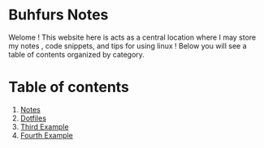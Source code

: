 

# Buhfurs Notes 

Welome ! This website here is acts as a central location where I may store my notes , code snippets, and tips for using linux ! Below you will see a table of contents organized by category. 


# Table of contents 


1. [Notes](notes.md)
2. [Dotfiles](dotfiles.md)
3. [Third Example](#third-example)
4. [Fourth Example](#fourth-examplehttpwwwfourthexamplecom)

